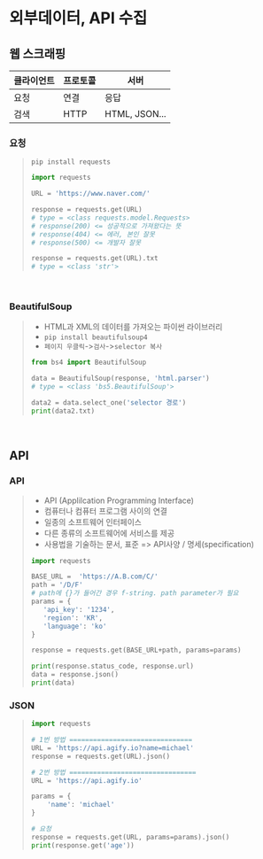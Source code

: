 # 외부데이터, API 수집

## 웹 스크래핑

| 클라이언트 | 프로토콜 | 서버          |
| ---------- | -------- | ------------- |
| 요청       | 연결     | 응답          |
| 검색       | HTTP     | HTML, JSON... |



### 요청

>`pip install requests`
>
>```python
>import requests
>
>URL = 'https://www.naver.com/'
>
>response = requests.get(URL)
># type = <class requests.model.Requests>
># response(200) <= 성공적으로 가져왔다는 뜻
># response(404) <= 에러, 본인 잘못
># response(500) <= 개발자 잘못
>
>response = requests.get(URL).txt
># type = <class 'str'>
>```



<br>



### BeautifulSoup

>- HTML과 XML의 데이터를 가져오는 파이썬 라이브러리
>- `pip install beautifulsoup4`
>- `페이지 우클릭`->`검사`->`selector 복사`
>
>```python
>from bs4 import BeautifulSoup
>
>data = BeautifulSoup(response, 'html.parser')
># type = <class 'bs5.BeautifulSoup'>
>
>data2 = data.select_one('selector 경로')
>print(data2.txt)
>```



<br>



## API

### API

>- API (Applilcation Programming Interface)
>- 컴퓨터나 컴퓨터 프로그램 사이의 연결
>- 일종의 소프트웨어 인터페이스
>- 다른 종류의 소프트웨어에 서비스를 제공
>- 사용법을 기술하는 문서, 표준 => API사양 / 명세(specification)
>
>```python
>import requests
>
>BASE_URL =  'https://A.B.com/C/'
>path = '/D/F'
># path에 {}가 들어간 경우 f-string. path parameter가 필요
>params = {
>    'api_key': '1234',
>    'region': 'KR',
>    'language': 'ko'
>}
>
>response = requests.get(BASE_URL+path, params=params)
>
>print(response.status_code, response.url)
>data = response.json()
>print(data)
>```
>
>



### JSON

> ```python
> import requests
> 
> # 1번 방법 ===============================
> URL = 'https://api.agify.io?name=michael'
> response = requests.get(URL).json()
> 
> # 2번 방법 ================================
> URL = 'https://api.agify.io'
> 
> params = {
>     'name': 'michael'
> }
> 
> # 요청
> response = requests.get(URL, params=params).json()
> print(response.get('age'))
> 
> ```